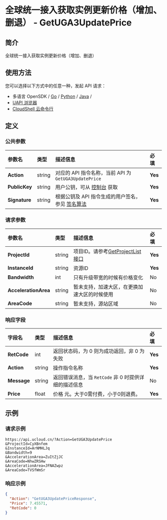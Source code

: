 # 全球统一接入获取实例更新价格（增加、删退） - GetUGA3UpdatePrice

## 简介

全球统一接入获取实例更新价格（增加、删退）






## 使用方法

您可以选择以下方式中的任意一种，发起 API 请求：
- 多语言 OpenSDK / [Go](https://github.com/ucloud/ucloud-sdk-go) / [Python](https://github.com/ucloud/ucloud-sdk-python3) / [Java](https://github.com/ucloud/ucloud-sdk-java) /
- [UAPI 浏览器](https://console.ucloud.cn/uapi/detail?id=GetUGA3UpdatePrice)
- [CloudShell 云命令行](https://shell.ucloud.cn/)


## 定义

### 公共参数

| 参数名 | 类型 | 描述信息 | 必填 |
|:---|:---|:---|:---|
| **Action**     | string  | 对应的 API 指令名称，当前 API 为 `GetUGA3UpdatePrice`                        | **Yes** |
| **PublicKey**  | string  | 用户公钥，可从 [控制台](https://console.ucloud.cn/uapi/apikey) 获取                                             | **Yes** |
| **Signature**  | string  | 根据公钥及 API 指令生成的用户签名，参见 [签名算法](api/summary/signature.md)  | **Yes** |

### 请求参数

| 参数名 | 类型 | 描述信息 | 必填 |
|:---|:---|:---|:---|
| **ProjectId** | string | 项目ID。请参考[GetProjectList接口](https://docs.ucloud.cn/api/summary/get_project_list) |**Yes**|
| **InstanceId** | string | 资源ID |**Yes**|
| **Bandwidth** | int | 只有升级带宽的时候有价格变化 |No|
| **AccelerationArea** | string | 暂未支持，加速大区，在更换加速大区的时候使用 |No|
| **AreaCode** | string | 暂未支持，源站区域 |No|

### 响应字段

| 字段名 | 类型 | 描述信息 | 必填 |
|:---|:---|:---|:---|
| **RetCode** | int | 返回状态码，为 0 则为成功返回，非 0 为失败 |**Yes**|
| **Action** | string | 操作指令名称 |**Yes**|
| **Message** | string | 返回错误消息，当 `RetCode` 非 0 时提供详细的描述信息 |No|
| **Price** | float | 价格 元。大于0需付费，小于0则退费。 |**Yes**|




## 示例

### 请求示例
    
```
https://api.ucloud.cn/?Action=GetUGA3UpdatePrice
&ProjectId=CyXBnfem
&InstanceId=ArNMHLJq
&Bandwidth=9
&AccelerationArea=ZuItZjJC
&AreaCode=NhwZRSHw
&AccelerationArea=JFNAZwpz
&AreaCode=TVSfWmSr
```

### 响应示例
    
```json
{
  "Action": "GetUGA3UpdatePriceResponse",
  "Price": 7.45571,
  "RetCode": 0
}
```





